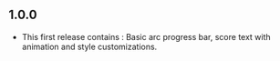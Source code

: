 ## 1.0.0

* This first release contains : Basic arc progress bar, score text with animation and style customizations.
